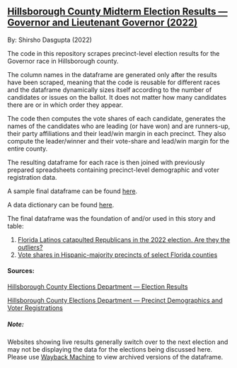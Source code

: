 ## [Hillsborough County Midterm Election Results — Governor and Lieutenant Governor (2022)]()

By: Shirsho Dasgupta (2022)

The code in this repository scrapes precinct-level election results for the Governor race in Hillsborough county. 

The column names in the dataframe are generated only after the results have been scraped, meaning that the code is reusable for different races and the dataframe dynamically sizes itself according to the number of candidates or issues on the ballot. It does not matter how many candidates there are or in which order they appear. 

The code then computes the vote shares of each candidate, generates the names of the candidates who are leading (or have won) and are runners-up, their party affiliations and their lead/win margin in each precinct. They also compute the leader/winner and their vote-share and lead/win margin for the entire county. 

The resulting dataframe for each race is then joined with previously prepared spreadsheets containing precinct-level demographic and voter registration data.

A sample final dataframe can be found [here](https://github.com/shirshod/florida_midterms_2022/blob/main/precinct_results/hillsborough/governor_hillsborough/scraper_files/gov_hillsborough_scraper_report_11-14-2022-2055.csv).

A data dictionary can be found [here](). 

The final dataframe was the foundation of and/or used in this story and table:
1. [Florida Latinos catapulted Republicans in the 2022 election. Are they the outliers?](https://www.miamiherald.com/news/politics-government/article268644252.html)
2. [Vote shares in Hispanic-majority precincts of select Florida counties](https://www.datawrapper.de/_/72L8M/)

#### Sources:
[Hillsborough County Elections Department — Election Results](https://enr.electionsfl.org/HIL/3311/Precincts/46493/0/447/)

[Hillsborough County Elections Department — Precinct Demographics and Voter Registrations](https://www.votehillsborough.gov/Portals/Hillsborough/Documents/Current%20Voter%20Statistics/2022/September%202022/September%20Summary%20Precinct%20Demographic%20Analysis.pdf)

##### Note:
Websites showing live results generally switch over to the next election and may not be displaying the data for the elections being discussed here. Please use [Wayback Machine](https://archive.org/web/) to view archived versions of the dataframe. 
